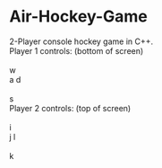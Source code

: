 # Air-Hockey-Game
2-Player console hockey game in C++.   
Player 1 controls: (bottom of screen)  
<br /> w  
 a d  
<br />s  
Player 2 controls: (top of screen)  
<br /> i  
 j l  
<br /> k  
